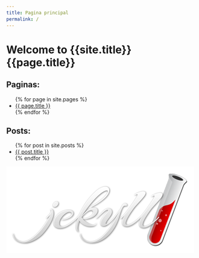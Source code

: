 ```yaml
---
title: Pagina principal
permalink: /
---
```


# Welcome to {{site.title}} {{page.title}} 

## Paginas:

<ul>
{% for page in site.pages %}
  <li>
    <a href="{{ page.url }}">{{ page.title }}</a>
  </li>
{% endfor %}
</ul>
 

## Posts:

<ul>
  {% for post in site.posts %}
    <li>
      <a href="{{ post.url }}">{{ post.title }}</a>
    </li>
  {% endfor %}
</ul>

![Image](/assets/img/logo-jekyll.png)
